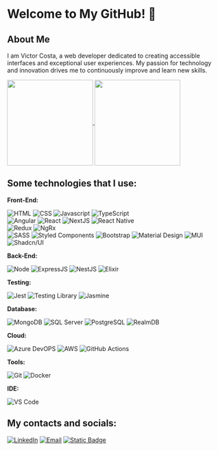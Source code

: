 # Welcome to My GitHub! 👋

## About Me

I am Victor Costa, a web developer dedicated to creating accessible interfaces and exceptional user experiences.
My passion for technology and innovation drives me to continuously improve and learn new skills.

<a href="#">
    <img
        height="200"
        align="center"
        src="https://github-readme-stats.vercel.app/api?username=victorhcosta&theme=dracula&show_icons=true"
    />
</a>
<a href="#">
    <img
        height="200"
        align="center"
        src="https://github-readme-stats.vercel.app/api/top-langs?username=victorhcosta&theme=dracula&layout=compact&langs_count=8&card_width=320"
    />
</a>

## Some technologies that I use:

**Front-End:**

<p align="left">
    <img src="https://img.shields.io/badge/HTML-%232e2e2e?style=for-the-badge&logo=html5&logoColor=%23E34F26&labelColor=%234c4c4c" alt="HTML" />
    <img src="https://img.shields.io/badge/CSS-%232e2e2e?style=for-the-badge&logo=css3&logoColor=%231572B6&labelColor=%234c4c4c" alt="CSS" />
    <img src="https://img.shields.io/badge/Javascript-%232e2e2e?style=for-the-badge&logo=javascript&logoColor=%23F7DF1E&labelColor=%234c4c4c" alt="Javascript" />
    <img src="https://img.shields.io/badge/TypeScript-%232e2e2e?style=for-the-badge&logo=typescript&logoColor=%233178C6&labelColor=%234c4c4c" alt="TypeScript" />
    <br />
    <img src="https://img.shields.io/badge/Angular-%232e2e2e?style=for-the-badge&logo=angular&logoColor=%23DD0031&labelColor=%234c4c4c" alt="Angular" />
    <img src="https://img.shields.io/badge/React-%232e2e2e?style=for-the-badge&logo=react&logoColor=%2361DAFB&labelColor=%234c4c4c" alt="React" />
    <img src="https://img.shields.io/badge/NextJS-%232e2e2e?style=for-the-badge&logo=nextdotjs&logoColor=%23000000&labelColor=%234c4c4c" alt="NextJS" />
    <img src="https://img.shields.io/badge/React%20Native-%232e2e2e?style=for-the-badge&logo=react&logoColor=%230088CC&labelColor=%234c4c4c" alt="React Native" />
    <br />
    <img src="https://img.shields.io/badge/Redux-%232e2e2e?style=for-the-badge&logo=redux&logoColor=%23764ABC&labelColor=%23FFF" alt="Redux" />
    <img src="https://img.shields.io/badge/NgRx-%232e2e2e?style=for-the-badge&logo=ngrx&logoColor=%23BA2BD2&labelColor=%234c4c4c" alt="NgRx" />
    <br />
    <img src="https://img.shields.io/badge/SASS-%232e2e2e?style=for-the-badge&logo=sass&logoColor=%23CC6699&labelColor=%234c4c4c" alt="SASS" />
    <img src="https://img.shields.io/badge/Styled%20Components-%232e2e2e?style=for-the-badge&logo=styledcomponents&logoColor=%23DB7093&labelColor=%234c4c4c" alt="Styled Components" />
    <img src="https://img.shields.io/badge/Bootstrap-%232e2e2e?style=for-the-badge&logo=bootstrap&logoColor=%237952B3&labelColor=%23FFF" alt="Bootstrap" />
    <img src="https://img.shields.io/badge/Material%20Design-%232e2e2e?style=for-the-badge&logo=materialdesign&logoColor=%23757575&labelColor=%23FFF" alt="Material Design" />
    <img src="https://img.shields.io/badge/MUI-%232e2e2e?style=for-the-badge&logo=mui&logoColor=%23007FFF&labelColor=%234c4c4c" alt="MUI" />
    <img src="https://img.shields.io/badge/shadcn%2Fui-%232e2e2e?style=for-the-badge&logo=shadcnui&logoColor=%23000000&labelColor=%23FFF" alt="Shadcn/UI" />
</p>

**Back-End:**
<p align="left">
    <img src="https://img.shields.io/badge/Node-%232e2e2e?style=for-the-badge&logo=nodedotjs&logoColor=%235FA04E&labelColor=%234c4c4c" alt="Node" />
    <img src="https://img.shields.io/badge/ExpressJS-%232e2e2e?style=for-the-badge&logo=express&logoColor=%23000000&labelColor=%23FFF" alt="ExpressJS" />
    <img src="https://img.shields.io/badge/NestJS-%232e2e2e?style=for-the-badge&logo=nestjs&logoColor=%23E0234E&labelColor=%234c4c4c" alt="NestJS" />
    <img src="https://img.shields.io/badge/Elixir-%232e2e2e?style=for-the-badge&logo=elixir&logoColor=%234B275F&labelColor=%234c4c4c" alt="Elixir" />
</p>

**Testing:**
<p align="left">
    <img src="https://img.shields.io/badge/Jest-%232e2e2e?style=for-the-badge&logo=jest&logoColor=%23C21325&labelColor=%234c4c4c" alt="Jest" />
    <img src="https://img.shields.io/badge/Testing%20Library-%232e2e2e?style=for-the-badge&logo=testinglibrary&logoColor=%23E33332&labelColor=%234c4c4c" alt="Testing Library" />
    <img src="https://img.shields.io/badge/Jasmine-%232e2e2e?style=for-the-badge&logo=jasmine&logoColor=%238A4182&labelColor=%234c4c4c" alt="Jasmine" />
</p>

**Database:**
<p align="left">
    <img src="https://img.shields.io/badge/MongoDB-%232e2e2e?style=for-the-badge&logo=mongodb&logoColor=%2347A248&labelColor=%234c4c4c" alt="MongoDB" />
    <img src="https://img.shields.io/badge/SQL%20Server-%232e2e2e?style=for-the-badge&logo=microsoftsqlserver&logoColor=%23CC2927&labelColor=%234c4c4c" alt="SQL Server" />
    <img src="https://img.shields.io/badge/PostgreSQL-%232e2e2e?style=for-the-badge&logo=postgresql&logoColor=%234169E1&labelColor=%234c4c4c" alt="PostgreSQL" />
    <img src="https://img.shields.io/badge/RealmDB-%232e2e2e?style=for-the-badge&logo=realm&logoColor=%2339477F&labelColor=%234c4c4c" alt="RealmDB" />
</p>

**Cloud:**
<p align="left">
    <img src="https://img.shields.io/badge/Azure%20DevOPS-%232e2e2e?style=for-the-badge&logo=azuredevops&logoColor=%230078D7&labelColor=%234c4c4c" alt="Azure DevOPS" />
    <img src="https://img.shields.io/badge/AWS-%232e2e2e?style=for-the-badge&logo=amazonwebservices&logoColor=%23232F3E&labelColor=%23FFF" alt="AWS" />
    <img src="https://img.shields.io/badge/GitHub%20Actions-%232e2e2e?style=for-the-badge&logo=githubactions&logoColor=%232088FF&labelColor=%234c4c4c" alt="GitHub Actions" />
</p>

**Tools:**
<p align="left">
    <img src="https://img.shields.io/badge/Git-%23323330?style=for-the-badge&logo=git&labelColor=%234c4c4c" alt="Git" />
    <img src="https://img.shields.io/badge/Docker-%23323330?style=for-the-badge&logo=docker&labelColor=%234c4c4c" alt="Docker" />
</p>

**IDE:**
<p align="left">
    <img src="https://img.shields.io/badge/VS%20CODE-%232e2e2e?style=for-the-badge&logo=visualstudiocode&logoColor=%23007ACC&labelColor=%234c4c4c" alt="VS Code" />
</p>

## My contacts and socials:

[![LinkedIn](https://img.shields.io/badge/LinkedIn-%232e2e2e?style=for-the-badge&logo=linkedin&logoColor=%230A66C2&labelColor=%234c4c4c)](https://www.linkedin.com/in/victor-hugo-oliveira-da-costa-b5b9a711b)
[![Email](https://img.shields.io/badge/Mail-%232e2e2e?style=for-the-badge&logo=microsoftoutlook&logoColor=%230078D4&labelColor=%234c4c4c)](mailto:victor.v.h.o.coutlook.com)
[![Static Badge](https://img.shields.io/badge/Twitter%2FX-%232e2e2e?style=for-the-badge&logo=x&logoColor=%23000000&labelColor=%23FFF)](https://x.com/victor_min_ts)
